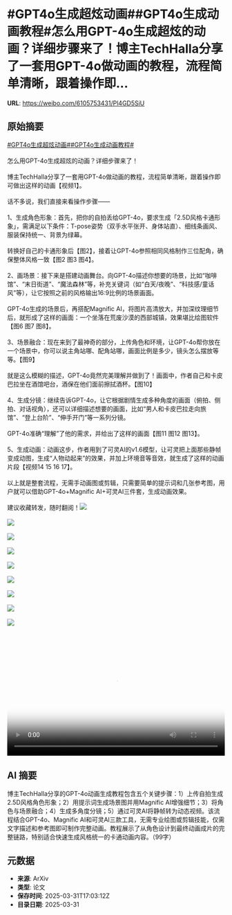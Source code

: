 # #GPT4o生成超炫动画##GPT4o生成动画教程#怎么用GPT-4o生成超炫的动画？详细步骤来了！博主TechHalla分享了一套用GPT-4o做动画的教程，流程简单清晰，跟着操作即...

**URL**: https://weibo.com/6105753431/Pl4GD5SiU

## 原始摘要

<a href="https://m.weibo.cn/search?containerid=231522type%3D1%26t%3D10%26q%3D%23GPT4o%E7%94%9F%E6%88%90%E8%B6%85%E7%82%AB%E5%8A%A8%E7%94%BB%23&amp;extparam=%23GPT4o%E7%94%9F%E6%88%90%E8%B6%85%E7%82%AB%E5%8A%A8%E7%94%BB%23" data-hide=""><span class="surl-text">#GPT4o生成超炫动画#</span></a><a href="https://m.weibo.cn/search?containerid=231522type%3D1%26t%3D10%26q%3D%23GPT4o%E7%94%9F%E6%88%90%E5%8A%A8%E7%94%BB%E6%95%99%E7%A8%8B%23&amp;extparam=%23GPT4o%E7%94%9F%E6%88%90%E5%8A%A8%E7%94%BB%E6%95%99%E7%A8%8B%23" data-hide=""><span class="surl-text">#GPT4o生成动画教程#</span></a><br><br>怎么用GPT-4o生成超炫的动画？详细步骤来了！<br><br>博主TechHalla分享了一套用GPT-4o做动画的教程，流程简单清晰，跟着操作即可做出这样的动画【视频1】。<br><br>话不多说，我们直接来看操作步骤——<br><br>1、生成角色形象：首先，把你的自拍丢给GPT-4o，要求生成「2.5D风格卡通形象」，需满足以下条件：T-pose姿势（双手水平张开、身体站直）、细线条画风、服装保持统一、背景为绿幕。<br><br>转换好自己的卡通形象后【图2】，接着让GPT-4o参照相同风格制作三位配角，确保整体风格一致【图2 图3 图4】。<br><br>2、画场景：接下来是搭建动画舞台。向GPT-4o描述你想要的场景，比如“咖啡馆”、“末日街道”、“魔法森林”等，补充关键词（如“白天/夜晚”、“科技感/童话风”等），让它按照之前的风格输出16:9比例的场景画面。<br><br>GPT-4o生成的场景后，再搭配Magnific AI，将图片高清放大，并加深纹理细节后，就形成了这样的画面：一个坐落在荒废沙漠的西部城镇，效果堪比绘图软件【图6 图7 图8】。<br><br>3、场景融合：现在来到了最神奇的部分，上传角色和环境，让GPT-4o帮你放在一个场景中，你可以说主角站哪、配角站哪，画面比例是多少，镜头怎么摆放等等。【图9】<br><br>就是这么模糊的描述，GPT-4o竟然完美理解并做到了！画面中，作者自己和卡皮巴拉坐在酒馆吧台，酒保在他们面前擦拭酒杯。【图10】<br><br>4、生成分镜：继续告诉GPT-4o，让它根据剧情生成多种角度的画面（俯拍、侧拍、对话视角），还可以详细描述想要的画面，比如“男人和卡皮巴拉走向旅馆”、“登上台阶”、“伸手开门”等一系列分镜。<br><br>GPT-4o准确“理解”了他的需求，并给出了这样的画面【图11 图12 图13】。<br><br>5、生成动画：动画这步，作者用到了可灵AI的v1.6模型，让可灵把上面那些静帧变成动图，生成“人物动起来”的效果，并加上环境音等音效，就生成了这样的动画片段【视频14 15 16 17】。<br><br>以上就是整套流程，无需手动画图或剪辑，只需要简单的提示词和几张参考图，用户就可以借助GPT-4o+Magnific AI+可灵AI三件套，生成动画效果。<br><br>建议收藏转发，随时翻阅！<img style="" src="https://tvax4.sinaimg.cn/large/006Fd7o3ly1i000qq3p2ej30uk0k00un.jpg" referrerpolicy="no-referrer"><br><br><img style="" src="https://tvax1.sinaimg.cn/large/006Fd7o3gy1i000pr76fwj30np0zktkk.jpg" referrerpolicy="no-referrer"><br><br><img style="" src="https://tvax4.sinaimg.cn/large/006Fd7o3gy1i000pt4ovrj31kw2dc4qp.jpg" referrerpolicy="no-referrer"><br><br><img style="" src="https://tvax4.sinaimg.cn/large/006Fd7o3gy1i000pu49lej30sg16owyh.jpg" referrerpolicy="no-referrer"><br><br><img style="" src="https://tvax1.sinaimg.cn/large/006Fd7o3gy1i000pw7ty0j32dc1kw1ky.jpg" referrerpolicy="no-referrer"><br><br><img style="" src="https://tvax1.sinaimg.cn/large/006Fd7o3gy1i000pxqfduj30zk0npb29.jpg" referrerpolicy="no-referrer"><br><br><img style="" src="https://tvax2.sinaimg.cn/large/006Fd7o3gy1i000q0t2wpj324g16oqv6.jpg" referrerpolicy="no-referrer"><br><br><img style="" src="https://tvax1.sinaimg.cn/large/006Fd7o3gy1i000q1hjotj324g16ou0x.jpg" referrerpolicy="no-referrer"><br><br><img style="" src="https://tvax3.sinaimg.cn/large/006Fd7o3gy1i000q17ytcj30iw0gvwk5.jpg" referrerpolicy="no-referrer"><br><br><br clear="both"><div style="clear: both"></div><video controls="controls" poster="https://tvax2.sinaimg.cn/orj480/006Fd7o3ly1i000qqlvaej30uk0k00un.jpg" style="width: 100%"><source src="https://f.video.weibocdn.com/o0/MpKJRos7lx08n6o5JSiQ01041200dQ370E010.mp4?label=mp4_720p&amp;template=1100x720.25.0&amp;ori=0&amp;ps=1CwnkDw1GXwCQx&amp;Expires=1743444152&amp;ssig=xAQmIJ6cV2&amp;KID=unistore,video"><source src="https://f.video.weibocdn.com/o0/Xh6skf6dlx08n6o5bM5G010412007DFF0E010.mp4?label=mp4_hd&amp;template=732x480.25.0&amp;ori=0&amp;ps=1CwnkDw1GXwCQx&amp;Expires=1743444152&amp;ssig=Uzxd89Dj6g&amp;KID=unistore,video"><source src="https://f.video.weibocdn.com/o0/WydRrhx7lx08n6o59riE0104120057Gh0E010.mp4?label=mp4_ld&amp;template=548x360.25.0&amp;ori=0&amp;ps=1CwnkDw1GXwCQx&amp;Expires=1743444152&amp;ssig=k%2BysfwTPJe&amp;KID=unistore,video"><p>视频无法显示，请前往<a href="https://video.weibo.com/show?fid=1034%3A5150228731330614" target="_blank" rel="noopener noreferrer">微博视频</a>观看。</p></video>

## AI 摘要

博主TechHalla分享的GPT-4o动画生成教程包含五个关键步骤：1）上传自拍生成2.5D风格角色形象；2）用提示词生成场景图并用Magnific AI增强细节；3）将角色与场景融合；4）生成多角度分镜；5）通过可灵AI将静帧转为动态视频。该流程结合GPT-4o、Magnific AI和可灵AI三款工具，无需专业绘图或剪辑技能，仅需文字描述和参考图即可制作完整动画。教程展示了从角色设计到最终动画成片的完整链路，特别适合快速生成风格统一的卡通动画内容。（99字）

## 元数据

- **来源**: ArXiv
- **类型**: 论文
- **保存时间**: 2025-03-31T17:03:12Z
- **目录日期**: 2025-03-31
